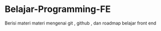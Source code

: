 # Belajar-Programming-FE
Berisi materi materi mengenai git , github , dan roadmap belajar front end
